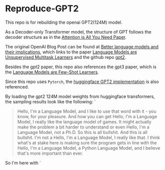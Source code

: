 # Reproduce-GPT2
This repo is for rebuilding the openai GPT2(124M) model.

As a Decoder-only Transformer model, the structure of GPT follows the decoder structure as in the [Attention is All You Need Paper](https://arxiv.org/pdf/1706.03762).

The original OpenAI Blog Post can be found at [Better language models and their implications](https://openai.com/index/better-language-models/), which links to the paper [Language Models are Unsupervised Multitask Learners](https://cdn.openai.com/better-language-models/language_models_are_unsupervised_multitask_learners.pdf) and the github repo [gpt2](https://github.com/openai/gpt-2).

Besides the gpt2 paper, this repo also references the gpt3 paper, which is the [Language Models are Few-Shot Learners](https://arxiv.org/pdf/2005.14165).

Since this repo uses `Pytorch`, the [huggingface GPT2 implementation](https://github.com/huggingface/transformers/blob/main/src/transformers/models/gpt2/modeling_gpt2.py) is also referenced.

By loading the gpt2 124M model weights from huggingface transformers, the sampling results look like the following:
`
> Hello, I'm a Language Model, and I like to use that word with it - you know, for your pleasure. And how you can get
> Hello, I'm a Language Model, I really like the language model of games. It might actually make the problem a bit harder to understand or even
> Hello, I'm a Language Model, not a Ph.D. So this is all bullshit. And this is all bullshit. I'm not a
> Hello, I'm a Language Model, I really like that. I think what's at stake here is making sure the program gets in line with the
> Hello, I'm a Language Model, a Python Language Model, and I believe that's more important than ever.

So I'm here with
`
